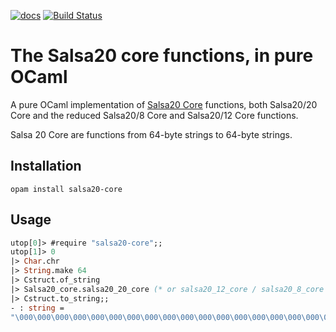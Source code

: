 [![docs](https://img.shields.io/badge/doc-online-blue.svg)](https://abeaumont.github.io/ocaml-salsa20-core)
[![Build Status](https://travis-ci.org/abeaumont/ocaml-salsa20-core.svg?branch=master)](https://travis-ci.org/abeaumont/ocaml-salsa20-core)

# The Salsa20 core functions, in pure OCaml

A pure OCaml implementation of [Salsa20 Core](http://cr.yp.to/salsa20.html) functions, both Salsa20/20 Core and the reduced Salsa20/8 Core and Salsa20/12 Core functions.

Salsa 20 Core are functions from 64-byte strings to 64-byte strings.

## Installation

```
opam install salsa20-core
```

## Usage

```ocaml
utop[0]> #require "salsa20-core";;
utop[1]> 0
|> Char.chr
|> String.make 64
|> Cstruct.of_string
|> Salsa20_core.salsa20_20_core (* or salsa20_12_core / salsa20_8_core *)
|> Cstruct.to_string;;
- : string =
"\000\000\000\000\000\000\000\000\000\000\000\000\000\000\000\000\000\000\000\000\000\000\000\000\000\000\000\000\000\000\000\000\000\000\000\000\000\000\000\000\000\000\000\000\000\000\000\000\000\000\000\000\000\000\000\000\000\000\000\000\000\000\000\000"
```
